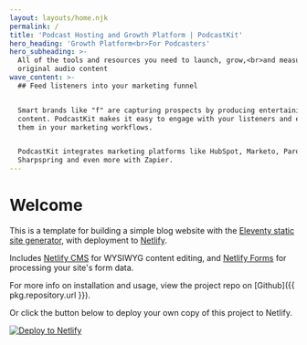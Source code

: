 ```yaml
---
layout: layouts/home.njk
permalink: /
title: 'Podcast Hosting and Growth Platform | PodcastKit'
hero_heading: 'Growth Platform<br>For Podcasters'
hero_subheading: >-
  All of the tools and resources you need to launch, grow,<br>and measure your
  original audio content
wave_content: >-
  ## Feed listeners into your marketing funnel


  Smart brands like "f" are capturing prospects by producing entertaining audio
  content. PodcastKit makes it easy to engage with your listeners and enroll
  them in your marketing workflows.


  PodcastKit integrates marketing platforms like HubSpot, Marketo, Pardot,
  Sharpspring and even more with Zapier.
---
```

# Welcome

This is a template for building a simple blog website with the [Eleventy static site generator](https://www.11ty.io), with deployment to [Netlify](https://www.netlify.com).

Includes [Netlify CMS](https://www.netlifycms.org) for WYSIWYG content editing, and [Netlify Forms](https://www.netlify.com/docs/form-handling) for processing your site's form data.

For more info on installation and usage, view the project repo on [Github]({{ pkg.repository.url }}).

Or click the button below to deploy your own copy of this project to Netlify.

[![Deploy to Netlify](https://www.netlify.com/img/deploy/button.svg)](https://app.netlify.com/start/deploy?repository=https://github.com/danurbanowicz/eleventy-netlify-boilerplate&stack=cms)
